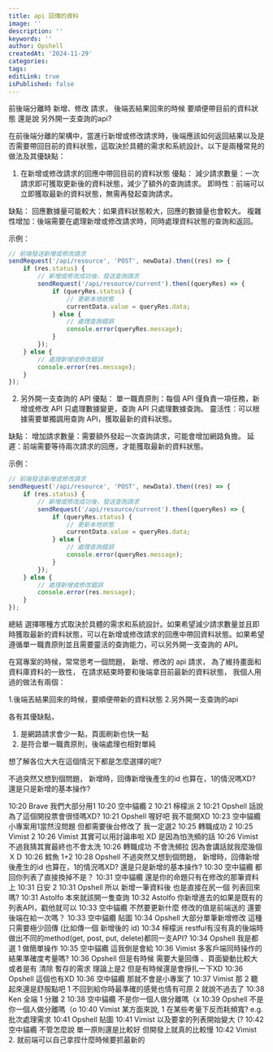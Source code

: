 ```yaml
---
title: api 回傳的資料
image: ''
description: ''
keywords: ''
author: Opshell
createdAt: '2024-11-29'
categories: 
tags: 
editLink: true
isPublished: false
---
```

前後端分離時 新增、修改 請求， 後端丟結果回來的時候 要順便帶目前的資料狀態 還是說 另外開一支查詢的api?

在前後端分離的架構中，當進行新增或修改請求時，後端應該如何返回結果以及是否需要帶回目前的資料狀態，這取決於具體的需求和系統設計。以下是兩種常見的做法及其優缺點：

1. 在新增或修改請求的回應中帶回目前的資料狀態
優點：
減少請求數量：一次請求即可獲取更新後的資料狀態，減少了額外的查詢請求。
即時性：前端可以立即獲取最新的資料狀態，無需再發起查詢請求。

缺點：
回應數據量可能較大：如果資料狀態較大，回應的數據量也會較大。
複雜性增加：後端需要在處理新增或修改請求時，同時處理資料狀態的查詢和返回。

示例：
```ts
// 前端發送新增或修改請求
sendRequest('/api/resource', 'POST', newData).then((res) => {
    if (res.status) {
        // 新增或修改成功後，發送查詢請求
        sendRequest('/api/resource/current').then((queryRes) => {
            if (queryRes.status) {
                // 更新本地狀態
                currentData.value = queryRes.data;
            } else {
                // 處理查詢錯誤
                console.error(queryRes.message);
            }
        });
    } else {
        // 處理新增或修改錯誤
        console.error(res.message);
    }
});
```

2. 另外開一支查詢的 API
優點：
單一職責原則：每個 API 僅負責一項任務，新增或修改 API 只處理數據變更，查詢 API 只處理數據查詢。
靈活性：可以根據需要單獨調用查詢 API，獲取最新的資料狀態。

缺點：
增加請求數量：需要額外發起一次查詢請求，可能會增加網路負擔。
延遲：前端需要等待兩次請求的回應，才能獲取最新的資料狀態。

示例：
```ts
// 前端發送新增或修改請求
sendRequest('/api/resource', 'POST', newData).then((res) => {
    if (res.status) {
        // 新增或修改成功後，發送查詢請求
        sendRequest('/api/resource/current').then((queryRes) => {
            if (queryRes.status) {
                // 更新本地狀態
                currentData.value = queryRes.data;
            } else {
                // 處理查詢錯誤
                console.error(queryRes.message);
            }
        });
    } else {
        // 處理新增或修改錯誤
        console.error(res.message);
    }
});
```

總結
選擇哪種方式取決於具體的需求和系統設計。如果希望減少請求數量並且即時獲取最新的資料狀態，可以在新增或修改請求的回應中帶回資料狀態。如果希望遵循單一職責原則並且需要靈活的查詢能力，可以另外開一支查詢的 API。

在寫專案的時候，常常思考一個問題，
新增、修改的 api 請求，
為了維持畫面和資料庫資料的一致性，
在請求結束時要和後端拿目前最新的資料狀態，
我個人用過的做法有兩個：

1.後端丟結果回來的時候，要順便帶新的資料狀態
2.另外開一支查詢的api

各有其優缺點，
1. 是網路請求會少一點，頁面刷新也快一點
2. 是符合單一職責原則，後端處理也相對單純

想了解各位大大在這個情況下都是怎麼選擇的呢?

不過突然又想到個問題，
新增時，回傳新增後產生的id
也算在，1的情況嗎XD?
還是只是新增的基本操作?

10:20 Brave 我們大部分用1
10:20 空中貓纜 2
10:21 檸檬派 2
10:21 Opshell 話說 為了這個開投票會很怪嗎XD?
10:21 Opshell 喔好吧  我不能開XD
10:23 空中貓纜 小專案用1當然沒問題 但都需要後台修改了 我一定選2
10:25 轉職成功 2
10:25 Vimist 2
10:26 Vimist 其實可以用討論串啦 XD 是因為怕洗頻的話
10:26 Vimist 不過我猜其實最終也不會太洗
10:26 轉職成功 不會洗頻拉 因為會講話就我麼幾個ＸＤ
10:26 鱈魚 1+2
10:28 Opshell 不過突然又想到個問題，
新增時，回傳新增後產生的id
也算在，1的情況嗎XD?
還是只是新增的基本操作?
10:30 空中貓纜 都回你列表了直接換掉不是？
10:31 空中貓纜 還是你的命題只有在修改的那筆資料上
10:31 日安 2
10:31 Opshell 所以  新增一筆資料後  也是直接在尻一個 列表回來嗎?
10:31 Astolfo 本來就該開一隻查詢
10:32 Astolfo 你新增進去的如果是既有的列表API，戳他就可以
10:33 空中貓纜 不然要更新什麼 修改的值是前端送的 還要後端在給一次嗎？
10:33 空中貓纜 貼圖
10:34 Opshell 大部分單筆新增修改   這種只需要極少回傳  (比如傳一個 新增後的 id)
10:34 檸檬派 restful有沒有真的後端時做出不同的method(get, post, put, delete)都同一支API?
10:34 Opshell 我是都選 1 做簡單操作
10:35 空中貓纜 這我倒是會給
10:36 Vimist 多客戶端同時操作的結果準確度考量嗎?
10:36 Opshell 但是有時候  需要大量回傳 、頁面變動比較大或者是有 清除 暫存的需求  理論上是2  但是有時候還是會掙扎一下XD
10:36 Opshell 這個也有XD
10:36 空中貓纜 那就不會是小專案了
10:37 Vimist 那 2 聽起來還是舒服點吧
1 不回到給你時最準確的感覺也情有可原
2 就說不過去了
10:38 Ken 全端 1
分離 2
10:38 空中貓纜 不是你一個人做分離嗎（x
10:39 Opshell 不是你一個人做分離嗎（o
10:40 Vimist 某方面來說, 1 在某些考量下反而耗頻寬?
e.g. 批次處理需求
10:41 Opshell 貼圖
10:41 Vimist 以及要拿的列表開始變大 (?
10:42 空中貓纜 不管怎麼說 單一原則還是比較好 但開發上就真的比較慢
10:42 Vimist 2. 就前端可以自己拿捏什麼時候要抓最新的
